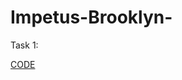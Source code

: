 # Impetus-Brooklyn-

Task 1:

[CODE](https://github.com/sandeepN06/Impetus-Brooklyn-/blob/main/scrape.py)
